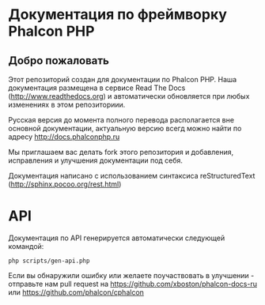 # Документация по фреймворку Phalcon PHP

## Добро пожаловать

Этот репозиторий создан для документации по Phalcon PHP. Наша документация размещена в сервисе
Read The Docs (http://www.readthedocs.org) и автоматически обновляется при любых изменениях в этом репозиториии.

Русская версия до момента полного перевода располагается вне основной документации, актуальную версию всегд можно
найти по адресу http://docs.phalconphp.ru

Мы приглашаем вас делать fork этого репозитория и добавления, исправления и улучшения документации под себя.

Документация написано с использованием синтаксиса reStructuredText (http://sphinx.pocoo.org/rest.html)

# API
Документация по API генерируется автоматически следующей командой:

    php scripts/gen-api.php

Если вы обнаружили ошибку или желаете поучаствовать в улучшении - отправьте нам pull request на https://github.com/xboston/phalcon-docs-ru или https://github.com/phalcon/cphalcon

